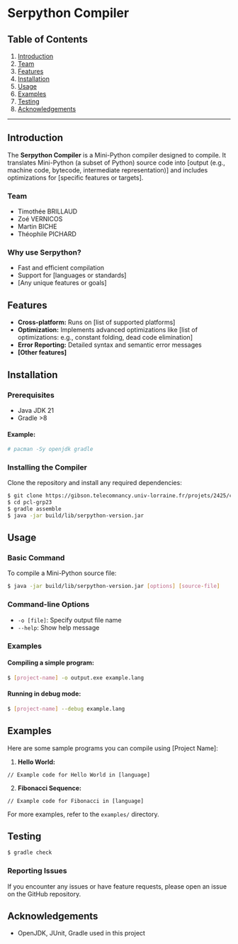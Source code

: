 # Serpython Compiler

## Table of Contents

1. [Introduction](#introduction)
1. [Team](#team)
1. [Features](#features)
1. [Installation](#installation)
1. [Usage](#usage)
1. [Examples](#examples)
1. [Testing](#testing)
1. [Acknowledgements](#acknowledgements)

---

## Introduction

The **Serpython Compiler** is a Mini-Python compiler designed to compile. It translates Mini-Python (a subset of Python) source
code into [output (e.g., machine code, bytecode, intermediate representation)] and includes optimizations for [specific features or targets].

### Team

- Timothée BRILLAUD
- Zoé VERNICOS
- Martin BICHE
- Théophile PICHARD

### Why use Serpython?

- Fast and efficient compilation
- Support for [languages or standards]
- [Any unique features or goals]

## Features

- **Cross-platform:** Runs on [list of supported platforms]
- **Optimization:** Implements advanced optimizations like [list of optimizations: e.g., constant folding, dead code elimination]
- **Error Reporting:** Detailed syntax and semantic error messages
- **[Other features]**

## Installation

### Prerequisites

- Java JDK 21
- Gradle >8

#### Example:

```bash
# pacman -Sy openjdk gradle
```

### Installing the Compiler

Clone the repository and install any required dependencies:

```bash
$ git clone https://gibson.telecomnancy.univ-lorraine.fr/projets/2425/compil/pcl-grp23.git
$ cd pcl-grp23
$ gradle assemble
$ java -jar build/lib/serpython-version.jar
```

## Usage

### Basic Command

To compile a Mini-Python source file:

```bash
$ java -jar build/lib/serpython-version.jar [options] [source-file]
```

### Command-line Options

- `-o [file]`: Specify output file name
- `--help`: Show help message

### Examples

#### Compiling a simple program:

```bash
$ [project-name] -o output.exe example.lang
```

#### Running in debug mode:

```bash
$ [project-name] --debug example.lang
```

## Examples

Here are some sample programs you can compile using [Project Name]:

1. **Hello World:**

```language
// Example code for Hello World in [language]
```

2. **Fibonacci Sequence:**

```language
// Example code for Fibonacci in [language]
```

For more examples, refer to the `examples/` directory.

## Testing

```bash
$ gradle check
```

### Reporting Issues

If you encounter any issues or have feature requests, please open an issue on the GitHub repository.

## Acknowledgements

- OpenJDK, JUnit, Gradle used in this project


